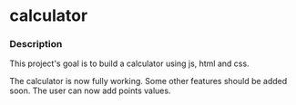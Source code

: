 # calculator

### Description

This project's goal is to build a calculator using js, html and css.

The calculator is now fully working. Some other features should be added soon.
The user can now add points values.